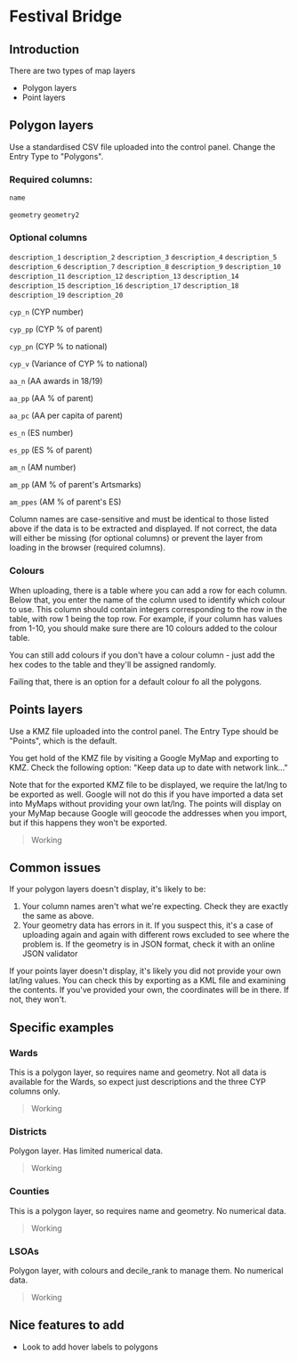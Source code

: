 # Festival Bridge

## Introduction
There are two types of map layers
- Polygon layers
- Point layers

## Polygon layers
Use a standardised CSV file uploaded into the control panel. Change the Entry Type to "Polygons".

### Required columns:
```name```

```geometry```
```geometry2```

### Optional columns
```description_1```
```description_2```
```description_3```
```description_4```
```description_5```
```description_6```
```description_7```
```description_8```
```description_9```
```description_10```
```description_11```
```description_12```
```description_13```
```description_14```
```description_15```
```description_16```
```description_17```
```description_18```
```description_19```
```description_20```

```cyp_n``` (CYP number)

```cyp_pp``` (CYP % of parent)

```cyp_pn``` (CYP % to national)

```cyp_v``` (Variance of CYP % to national)

```aa_n``` (AA awards in 18/19)

```aa_pp``` (AA % of parent)

```aa_pc``` (AA per capita of parent)

```es_n``` (ES number)

```es_pp``` (ES % of parent)

```am_n``` (AM number)

```am_pp``` (AM % of parent's Artsmarks)

```am_ppes``` (AM % of parent's ES)


Column names are case-sensitive and must be identical to those listed above if the data is to be extracted and displayed. If not correct, the data will either be missing (for optional columns) or prevent the layer from loading in the browser (required columns).

### Colours
When uploading, there is a table where you can add a row for each column. Below that, you enter the name of the column used to identify which colour to use. This column should contain integers corresponding to the row in the table, with row 1 being the top row. For example, if your column has values from 1-10, you should make sure there are 10 colours added to the colour table.

You can still add colours if you don't have a colour column - just add the hex codes to the table and they'll be assigned randomly.

Failing that, there is an option for a default colour fo all the polygons.

## Points layers
Use a KMZ file uploaded into the control panel. The Entry Type should be "Points", which is the default.

You get hold of the KMZ file by visiting a Google MyMap and exporting to KMZ. Check the following option: "Keep data up to date with network link..."

Note that for the exported KMZ file to be displayed, we require the lat/lng to be exported as well. Google will not do this if you have imported a data set into MyMaps without providing your own lat/lng. The points will display on your MyMap because Google will geocode the addresses when you import, but if this happens they won't be exported.

> Working

## Common issues
If your polygon layers doesn't display, it's likely to be:
1. Your column names aren't what we're expecting. Check they are exactly the same as above.
2. Your geometry data has errors in it. If you suspect this, it's a case of uploading again and again with different rows excluded to see where the problem is. If the geometry is in JSON format, check it with an online JSON validator

If your points layer doesn't display, it's likely you did not provide your own lat/lng values. You can check this by exporting as a KML file and examining the contents. If you've provided your own, the coordinates will be in there. If not, they won't.

## Specific examples
### Wards
This is a polygon layer, so requires name and geometry. Not all data is available for the Wards, so expect just descriptions and the three CYP columns only.

> Working

### Districts
Polygon layer. Has limited numerical data.
> Working

### Counties
This is a polygon layer, so requires name and geometry. No numerical data.

> Working

### LSOAs
Polygon layer, with colours and decile_rank to manage them. No numerical data.

> Working

## Nice features to add
- Look to add hover labels to polygons